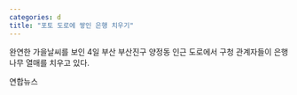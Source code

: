 ```yaml
---
categories: d
title: "포토 도로에 쌓인 은행 치우기"
---
```

완연한 가을날씨를 보인 4일 부산 부산진구 양정동 인근 도로에서 구청 관계자들이 은행나무 열매를 치우고 있다.

연합뉴스